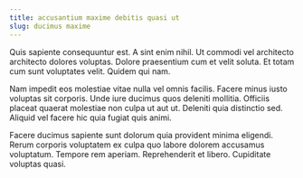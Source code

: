 ```yaml
---
title: accusantium maxime debitis quasi ut
slug: ducimus maxime
---
```


Quis sapiente consequuntur est. A sint enim nihil. Ut commodi vel architecto architecto dolores voluptas. Dolore praesentium cum et velit soluta. Et totam cum sunt voluptates velit. Quidem qui nam.

Nam impedit eos molestiae vitae nulla vel omnis facilis. Facere minus iusto voluptas sit corporis. Unde iure ducimus quos deleniti mollitia. Officiis placeat quaerat molestiae non culpa ut aut ut. Deleniti quia distinctio sed. Aliquid vel facere hic quia fugiat quis animi.

Facere ducimus sapiente sunt dolorum quia provident minima eligendi. Rerum corporis voluptatem ex culpa quo labore dolorem accusamus voluptatum. Tempore rem aperiam. Reprehenderit et libero. Cupiditate voluptas quasi.
